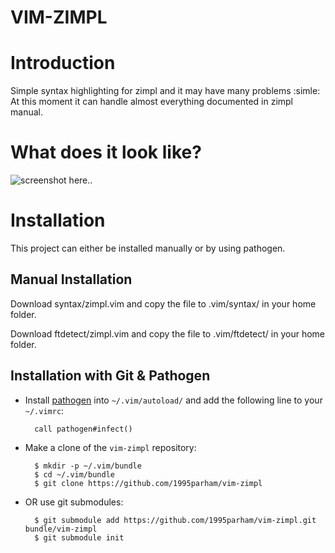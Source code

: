 VIM-ZIMPL
=========

# Introduction
Simple syntax highlighting for zimpl and it may have many problems :simle:
At this moment it can handle almost everything documented in zimpl manual.

# What does it look like?
![screenshot here..](http://www.googledrive.com/host/0B33KzMHyLoH2eVNHWFJZdmthOVk/vim-zimpl-screenshot.jpg)

# Installation

This project can either be installed manually or by using pathogen.

## Manual Installation

Download syntax/zimpl.vim and copy the file to .vim/syntax/ in your home folder.

Download ftdetect/zimpl.vim and copy the file to .vim/ftdetect/ in your home folder.

## Installation with Git & Pathogen

- Install [pathogen](http://www.vim.org/scripts/script.php?script_id=2332) into `~/.vim/autoload/` and add the
   following line to your `~/.vimrc`:

        call pathogen#infect()

- Make a clone of the `vim-zimpl` repository:

        $ mkdir -p ~/.vim/bundle
        $ cd ~/.vim/bundle
        $ git clone https://github.com/1995parham/vim-zimpl

- OR use git submodules:

        $ git submodule add https://github.com/1995parham/vim-zimpl.git bundle/vim-zimpl
        $ git submodule init

